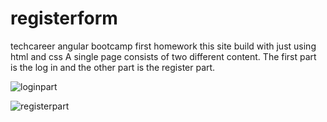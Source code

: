 # registerform

techcareer angular bootcamp first homework 
this site build with just using html and css
A single page consists of two different content. The first part is the log in and the other part is the register part.



![loginpart](https://user-images.githubusercontent.com/84508343/181726309-cf7539db-6ac7-4ea6-ba87-f8ef034841cd.png)







![registerpart](https://user-images.githubusercontent.com/84508343/181726327-ddcacd66-93ea-4dce-9e02-31d17652993c.png)
